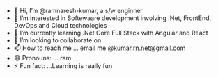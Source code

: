 - 👋 Hi, I’m @ramnaresh-kumar, a s/w enginner.
- 👀 I’m interested in Softewaare development involving .Net, FrontEnd, DevOps and Cloud technologies
- 🌱 I’m currently learning .Net Core Full Stack with Angular and React
- 💞️ I’m looking to collaborate on 
- 📫 How to reach me ... email me @kumar.rn.net@gmail.com
- 😄 Pronouns: ... ram
- ⚡ Fun fact: ...Learning is really fun

<!---
ramnaresh-kumar/ramnaresh-kumar is a ✨ special ✨ repository because its `README.md` (this file) appears on your GitHub profile.
You can click the Preview link to take a look at your changes.
--->

